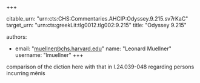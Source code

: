 +++


citable_urn: "urn:cts:CHS:Commentaries.AHCIP:Odyssey.9.215.sv7rKaC"
target_urn: "urn:cts:greekLit:tlg0012.tlg002:9.215"
title: "Odyssey 9.215"

authors:
- email: "muellner@chs.harvard.edu"
  name: "Leonard Muellner"
  username: "lmuellner"
+++

<p>comparison of the diction here with that in I.24.039-048 regarding persons incurring mēnis</p>